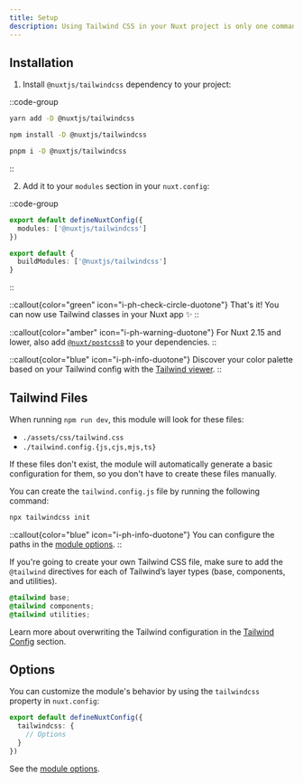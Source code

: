 ```yaml
---
title: Setup
description: Using Tailwind CSS in your Nuxt project is only one command away.
---
```


## Installation

1. Install `@nuxtjs/tailwindcss` dependency to your project:

::code-group

```bash [yarn]
yarn add -D @nuxtjs/tailwindcss
```

```bash [npm]
npm install -D @nuxtjs/tailwindcss
```

```sh [pnpm]
pnpm i -D @nuxtjs/tailwindcss
```

::

2. Add it to your `modules` section in your `nuxt.config`:

::code-group
```ts [Nuxt 3]
export default defineNuxtConfig({
  modules: ['@nuxtjs/tailwindcss']
})
```

```ts [Nuxt 2]
export default {
  buildModules: ['@nuxtjs/tailwindcss']
}
```
::

::callout{color="green" icon="i-ph-check-circle-duotone"}
That's it! You can now use Tailwind classes in your Nuxt app ✨
::

::callout{color="amber" icon="i-ph-warning-duotone"}
For Nuxt 2.15 and lower, also add [`@nuxt/postcss8`](https://github.com/nuxt/postcss8) to your dependencies.
::


::callout{color="blue" icon="i-ph-info-duotone"}
Discover your color palette based on your Tailwind config with the [Tailwind viewer](/tailwind/viewer).
::

## Tailwind Files

When running `npm run dev`, this module will look for these files:

- `./assets/css/tailwind.css`
- `./tailwind.config.{js,cjs,mjs,ts}`

If these files don't exist, the module will automatically generate a basic configuration for them, so you don't have to create these files manually.

You can create the `tailwind.config.js` file by running the following command:

```bash
npx tailwindcss init
```

::callout{color="blue" icon="i-ph-info-duotone"}
You can configure the paths in the [module options](/getting-started/options).
::

If you're going to create your own Tailwind CSS file, make sure to add the `@tailwind` directives for each of Tailwind’s layer types (base, components, and utilities).

```css [~/assets/css/tailwind.css]
@tailwind base;
@tailwind components;
@tailwind utilities;
```

Learn more about overwriting the Tailwind configuration in the [Tailwind Config](/tailwind/config) section.

## Options

You can customize the module's behavior by using the `tailwindcss` property in `nuxt.config`:

```ts [nuxt.config.ts]
export default defineNuxtConfig({
  tailwindcss: {
    // Options
  }
})
```

See the [module options](/getting-started/options).
